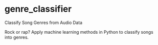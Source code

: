 # genre_classifier
Classify Song Genres from Audio Data

Rock or rap? Apply machine learning methods in Python to classify songs into genres.
